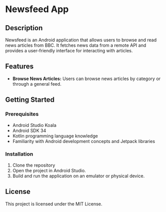 # Newsfeed App

## Description

Newsfeed is an Android application that allows users to browse and read news articles from BBC. It fetches news data from a remote API and provides a user-friendly interface for interacting with articles.

## Features

* **Browse News Articles:** Users can browse news articles by category or through a general feed.

## Getting Started

### Prerequisites

* Android Studio Koala
* Android SDK 34
* Kotlin programming language knowledge
* Familiarity with Android development concepts and Jetpack libraries

### Installation

1. Clone the repository
2. Open the project in Android Studio.
3. Build and run the application on an emulator or physical device.

## License

This project is licensed under the MIT License.